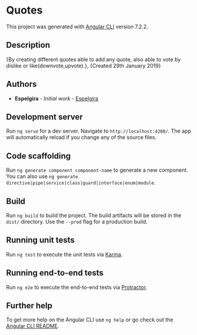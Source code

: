 # Quotes

This project was generated with [Angular CLI](https://github.com/angular/angular-cli) version 7.2.2.


## Description

{By creating different quotes able to add any quote, also able to vote by dislike or like(downvote,upvote).}, {Created 29th January 2019}

## Authors

* **EspeIgira** - *Initial work* - [EspeIgira](https://github.com/EspeIgira/)


## Development server

Run `ng serve` for a dev server. Navigate to `http://localhost:4200/`. The app will automatically reload if you change any of the source files.

## Code scaffolding

Run `ng generate component component-name` to generate a new component. You can also use `ng generate directive|pipe|service|class|guard|interface|enum|module`.

## Build

Run `ng build` to build the project. The build artifacts will be stored in the `dist/` directory. Use the `--prod` flag for a production build.

## Running unit tests

Run `ng test` to execute the unit tests via [Karma](https://karma-runner.github.io).

## Running end-to-end tests

Run `ng e2e` to execute the end-to-end tests via [Protractor](http://www.protractortest.org/).

## Further help

To get more help on the Angular CLI use `ng help` or go check out the [Angular CLI README](https://github.com/angular/angular-cli/blob/master/README.md).
